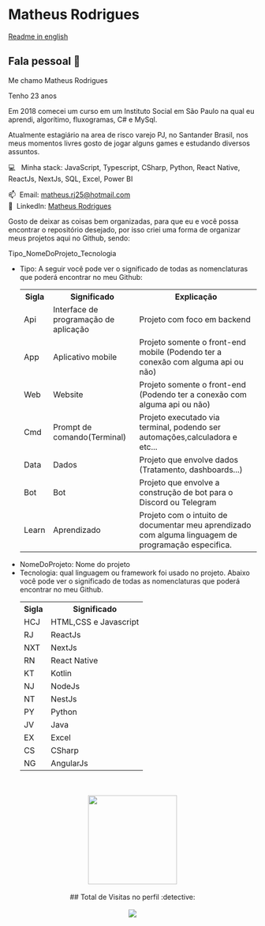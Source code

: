 <h1> Matheus Rodrigues </h1>

<a href="https://github.com/MatheusRodri/MatheusRodri/blob/master/README_ENG.md">Readme in english</a>

<h2> Fala pessoal 👋</h2>
<p style="margin-bottom:5px">Me chamo Matheus Rodrigues</p>
<p style="margin-bottom:5px">Tenho 23 anos</p>
<p style="margin-bottom:5px">Em 2018 comecei um curso em um Instituto Social em São Paulo na qual eu aprendi, algorítimo, fluxogramas, C# e MySql.
</p>

 <p>Atualmente estagiário na area de risco varejo PJ, no Santander Brasil, nos meus momentos livres gosto de jogar alguns games e estudando diversos assuntos.</p>


:computer: &nbsp; Minha stack: JavaScript, Typescript, CSharp, Python, React Native, ReactJs, NextJs, SQL, Excel, Power BI </br>

📫 &nbsp;Email: matheus.rj25@hotmail.com</br>
💙 &nbsp;LinkedIn: [Matheus Rodrigues](https://www.linkedin.com/in/matheus-rodrigues-29759a165)

<p>Gosto de deixar as coisas bem organizadas, para que eu e você possa encontrar o repositório desejado, por isso criei uma forma de organizar meus projetos aqui no Github, sendo:</p>

Tipo_NomeDoProjeto_Tecnologia

<ul>
  <li>Tipo: A seguir você pode ver o significado de todas as nomenclaturas que poderá encontrar no meu Github:
  </br>
  <table>
    <tr>
      <th>Sigla</th>
      <th>Significado</th>
      <th>Explicação</th>
    </tr>
    <tr>
      <td>Api</td>
      <td>Interface de programação de aplicação</td>
      <td>Projeto com foco em backend</td>
    </tr>
    <tr>
      <td>App</td>
      <td>Aplicativo mobile</td>
      <td>Projeto somente o front-end mobile (Podendo ter a conexão com alguma api ou não)</td>
    </tr>
    <tr>
      <td>Web</td>
      <td>Website</td>
      <td>Projeto somente o front-end (Podendo ter a conexão com alguma api ou não)</td>
    </tr>
    <tr>
      <td>Cmd</td>
      <td>Prompt de comando(Terminal)</td>
      <td>Projeto executado via terminal, podendo ser automações,calculadora e etc...</td>
    </tr>
   <tr>
    <td>Data</td>
    <td>Dados</td>
    <td>Projeto que envolve dados (Tratamento, dashboards...)</td>
   </tr>
   <tr>
    <td>Bot</td>
    <td>Bot</td>
    <td>Projeto que envolve a construção de bot para o Discord ou Telegram</td>
   </tr>
    <tr>
      <td>Learn</td>
      <td>Aprendizado</td>
      <td>Projeto com o intuito de documentar meu aprendizado com alguma linguagem de programação especifica.</td>
    </tr>
  </table>
  </li>
  <li>NomeDoProjeto: Nome do projeto </li>
<li>
  Tecnologia: qual linguagem ou framework foi usado no projeto. Abaixo você pode ver o significado de todas as nomenclaturas que poderá encontrar no meu Github.
  </br>
  <table>
      <tr>
        <th>Sigla</th>
        <th>Significado</th>
      </tr>
      <tr>
        <td>HCJ</td>
        <td>HTML,CSS e Javascript</td>
      </tr>
      <tr>
        <td>RJ</td>
        <td>ReactJs</td>
      </tr>
      <tr>
        <td>NXT</td>
        <td>NextJs</td>
      </tr>
      <tr>
        <td>RN</td>
        <td>React Native</td>
      </tr>
      <tr>
        <td>KT</td>
        <td>Kotlin</td>
      </tr>
      <tr>
        <td>NJ</td>
        <td>NodeJs</td>
      </tr>
      <tr>
        <td>NT</td>
        <td>NestJs</td>
      </tr>
      <tr>
        <td>PY</td>
        <td>Python</td>
      </tr>
      <tr>
        <td>JV</td>
        <td>Java</td>
      </tr>
      <tr>
        <td>EX</td>
        <td>Excel</td>
      </tr>
       <tr>
        <td>CS</td>
        <td>CSharp</td>
      </tr>
      <tr>
        <td>NG</td>
        <td>AngularJs</td>
      </tr>
  </table>
  </li>
 </ul>
<br>
<br>
<div align="center" >
  <img height="180em" src="https://github-readme-stats.vercel.app/api/top-langs/?username=matheusrodri&layout=compact&langs_count=7&theme=dark"/>
 <br>
 </div>
 </br>
 <div align="center">
  ## Total de Visitas no perfil :detective: 
 <br>
 <br>
    <img alingn="center" src="https://profile-counter.glitch.me/matheusrodri/count.svg" />
 <br>
</div>
